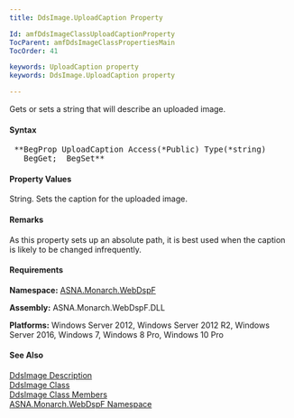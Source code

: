 ```yaml
---
title: DdsImage.UploadCaption Property

Id: amfDdsImageClassUploadCaptionProperty
TocParent: amfDdsImageClassPropertiesMain
TocOrder: 41

keywords: UploadCaption property
keywords: DdsImage.UploadCaption property

---
```


Gets or sets a string that will describe an uploaded image.

#### Syntax
<pre class="prettyprint"> **BegProp UploadCaption Access(*Public) Type(*string)
   BegGet;  BegSet** </pre>

#### Property Values
String. Sets the caption for the uploaded image.

#### Remarks
As this property sets up an absolute path, it is best used when the caption is likely to be changed infrequently.

#### Requirements
**Namespace:** [ASNA.Monarch.WebDspF](amfWebDspFNamespace.html)

**Assembly:** ASNA.Monarch.WebDspF.DLL

**Platforms:** Windows Server 2012, Windows Server 2012 R2, Windows Server 2016, Windows 7, Windows 8 Pro, Windows 10 Pro

#### See Also
[DdsImage Description](amfUnderstandingImageControls.html)<br /> [ DdsImage Class](amfDdsImageClass.html) <br /> [ DdsImage Class Members](amfDdsImageClassMembers.html) <br /> [ ASNA.Monarch.WebDspF Namespace](amfWebDspFNamespace.html) 
